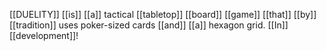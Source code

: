 [[DUELITY]] [[is]] [[a]] tactical [[tabletop]] [[board]] [[game]] [[that]] [[by]] [[tradition]] uses poker-sized cards [[and]] [[a]] hexagon grid. [[In]] [[development]]!